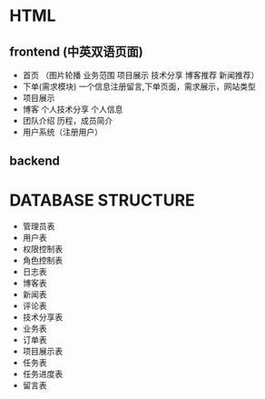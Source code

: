 
# HTML
## frontend (中英双语页面)
  * 首页 （图片轮播 业务范围 项目展示 技术分享 博客推荐  新闻推荐）
  * 下单(需求模块) 一个信息注册留言,下单页面，需求展示，网站类型 
  * 项目展示
  * 博客 个人技术分享 个人信息
  * 团队介绍 历程，成员简介
  * 用户系统（注册用户）

## backend

# DATABASE STRUCTURE
 * 管理员表
 * 用户表
 * 权限控制表
 * 角色控制表
 * 日志表
 * 博客表
 * 新闻表
 * 评论表
 * 技术分享表
 * 业务表
 * 订单表
 * 项目展示表
 * 任务表
 * 任务进度表
 * 留言表
 
